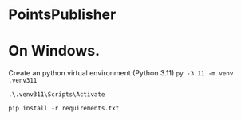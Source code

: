# PointsPublisher

# On Windows.

Create an python virtual environment (Python 3.11)
`py -3.11 -m venv .venv311` 

`.\.venv311\Scripts\Activate`

`pip install -r requirements.txt`

